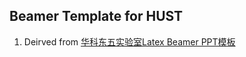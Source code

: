 ## Beamer Template for HUST

1. Deirved from [华科东五实验室Latex Beamer PPT模板](https://github.com/LiunxPaisley/HUST_LaTex_Beamer_Template)




